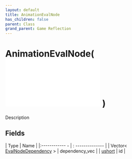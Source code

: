 ```yaml
---
layout: default
title: AnimationEvalNode
has_children: false
parent: Class
grand_parent: Game Reflection
---
```

# AnimationEvalNode( ![ AnimationStateNode ](game-reflection/classes/animation_state_node.md) )
Description 

## Fields
| Type | Name |
|:------------ - | : -------------- |
| Vector< [EvalNodeDependency](game-reflection/classes/eval_node_dependency.md) > | dependency_vec |
| [ushort](game-reflection/enums/ushort.md) | id |
